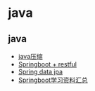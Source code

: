 # java

## java

- [java压缩](https://blog.csdn.net/wy123123000/article/details/73800866)
- [Springboot + restful](https://blog.csdn.net/whs_321/article/details/75112803)
- [Spring data jpa](https://www.cnblogs.com/cmfwm/p/8109433.html)
- [Springboot学习资料汇总](http://www.ityouknow.com/springboot/2015/12/30/springboot-collect.html)